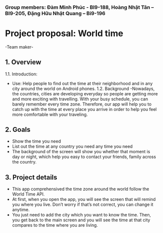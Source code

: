 ### Group members: Đàm Minh Phúc - BI9-188, Hoàng Nhật Tân – BI9-205, Đặng Hữu Nhật Quang – Bi9-196

# Project proposal: World time
-Team maker-
## 1. Overview 
1.1. Introduction: 
- Use: Help people to find out the time at their neighborhood and in any city around the world on Android phones.
1.2. Background
-Nowadays, the countries, cities are developing everyday so people are getting more and more exciting with travelling. With your busy schedule, you can barely remember every time zone. Therefore, our app will help you to catch up with the time at every place you arrive in order to help you feel more comfortable with your traveling. 
## 2. Goals 
- Show the time you need
- List out the time at any country you need any time you need
- The background of  the screen will show you whether that moment is day or night, which help you easy to contact your friends, family across the country.
## 3. Project details
- This app comprehensived the time zone around the world follow the World Time API.
- At first, when you open the app, you will see the screen that will remind you where you live. Don’t worry if that’s not correct, you can change it anytime.
- You just need to add the city which you want to know the time. Then, you get back to the main screen and you will see the time at that city compares to the time where you are living. 
